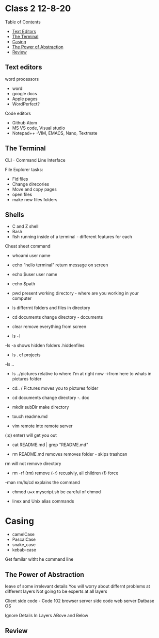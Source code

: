 # Class 2 12-8-20

Table of Contents

- [Text Editors](#text-editors)
- [The Terminal](#the-terminal)
- [Casing](#casing)
- [The Power of Abstraction](#the-power-of-abstraction)
- [Review](#review)

## Text editors

word processors
 - word
 - google docs
 - Apple pages
 - WordPerfect?
 
Code editors
- Github Atom
- MS VS code, Visual studio
- Notepad++
-VIM, EMACS, Nano, Textmate

## The Terminal

CLI - Command Line Interface


File Explorer tasks:
- Fid files
- Change direcories
- Move and copy pages
- open files
- make new files folders

## Shells
- C and Z shell
- Bash
- fish
running inside of a terminal - different features for each

Cheat sheet command
- whoami
user name

- echo "hello terminal"
return message on screen
- echo $user
user name

- echo $path

- pwd
present working directory - where are you working in your computer

- ls
differrnt folders and files in directory

- cd documents
change directory - documents

- clear
remove everything from screen

- ls -l

-ls -a
shows hidden folders .hiddenfiles

- ls .
cf projects

-ls ..

- ls ../pictures
relative to where I'm at right now ->from here to whats in pictures folder

- cd.. / Pictures
moves you to pictures folder

- cd documents
change directory -. doc

- mkdir subDir
make directory

- touch readme.md

- vim
remote into remote server

(:q) enter) will get you out

- cat README.md | grep "README.md"

- rm README.md
removes removes folder - skips trashcan

rm will not remove directory
- rm -rf
(rm) remove (-r) recusivly, all children (f) force

-man rm/ls/cd
explains the command

- chmod u+x myscript.sh
be careful of chmod 

- linex and Unix alias commands

# Casing
- camelCase
- PascalCase
- snake_case
- kebab-case

Get familar witht he command line

## The Power of Abstraction
 leave of some irrelevant details
 You will worry about differnt problems at different layers
 Not going to be experts at all layers

Client side code - Code 102
browser
server side code
web server
Datbase
OS

Ignore
Details
In
Layers
ABove
and
Below


## Review








